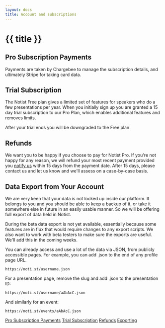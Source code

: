 ```yaml
---
layout: docs
title: Account and subscriptions
---
```


<div id="doc-header" class="doc-header text-center">
    <h1 class="doc-title"><i class="icon fa fa-paper-plane"></i> {{ title }}</h1>
</div>
<div class="doc-body row">
    <div class="doc-content col-md-9 col-12 order-1">
        <div class="content-inner">
            <section id="pro-section" class="doc-section">
                <h2 class="section-title">Pro Subscription Payments</h2>
                <div class="section-block">
                    <p>Payments are taken by Chargebee to manage the subscription details, and ultimately Stripe for taking card data.
                    </p>
                </div>
            </section>
            <section id="trial-section" class="doc-section">
                <h2 class="section-title">Trial Subscription</h2>
                <div class="section-block">
                    <p>The Notist Free plan gives a limited set of features for speakers who do a few presentations per year. When you initially sign up you are granted a 15 day trial subscription to our Pro Plan, which enables additional features and removes limits.</p>
                    <p>After your trial ends you will be downgraded to the Free plan.
                    </p>
                </div>
            </section>
            <section id="refunds-section" class="doc-section">
                <h2 class="section-title">Refunds</h2>
                <div class="section-block">
                    <p>We want you to be happy if you choose to pay for Notist Pro. If you're not happy for any reason, we will refund your most recent payment provided you <a href="mailto:support@noti.st">notify us</a> within 15 days from the payment date. After 15 days, please contact us and let us know and we'll assess on a case-by-case basis.</p>
                </div>
            </section>
            <section id="export-section" class="doc-section">
                <h2 class="section-title">Data Export from Your Account</h2>
                <div class="section-block">
                    <p>We are very keen that your data is not locked up inside our platform. It belongs to you and you should be able to keep a backup of it, or take it somewhere else in future in an easily usable manner. So we will be offering full export of data held in Notist.
<p>
During the beta data export is not yet available, essentially because some features are in flux that would require changes to any export scripts. We also want to work with beta testers to make sure the exports are useful. We'll add this in the coming weeks.
<p>
You can already access and use a lot of the data via JSON, from publicly accessible pages. For example, you can add .json to the end of any profile page URL.
<p>
<code>https://noti.st/username.json</code>
<p>
For a presentation page, remove the slug and add .json to the presentation ID:
<p>
<code>https://noti.st/username/aAbAcC.json</code>
<p>
And similarly for an event:
<p>
<code>https://noti.st/events/aAbAcC.json</code>
                </div>
            </section>
        </div>
    </div>
    <div class="doc-sidebar col-md-3 col-12 order-0 d-none d-md-flex">
        <div id="doc-nav" class="doc-nav">  
                <nav id="doc-menu" class="nav doc-menu flex-column sticky">
                    <a class="nav-link scrollto" href="#pro-section">Pro Subscription Payments</a>
                    <a class="nav-link scrollto" href="#trial-section">Trial Subscription</a>
                    <a class="nav-link scrollto" href="#refunds-section">Refunds</a>
                    <a class="nav-link scrollto" href="#export-section">Exporting</a>
                </nav>
        </div>
    </div>
</div>
